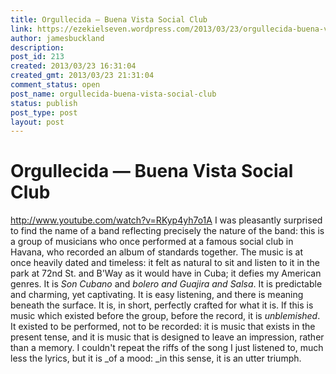 ```yaml
---
title: Orgullecida — Buena Vista Social Club
link: https://ezekielseven.wordpress.com/2013/03/23/orgullecida-buena-vista-social-club/
author: jamesbuckland
description: 
post_id: 213
created: 2013/03/23 16:31:04
created_gmt: 2013/03/23 21:31:04
comment_status: open
post_name: orgullecida-buena-vista-social-club
status: publish
post_type: post
layout: post
---
```


# Orgullecida — Buena Vista Social Club

http://www.youtube.com/watch?v=RKyp4yh7o1A I was pleasantly surprised to find the name of a band reflecting precisely the nature of the band: this is a group of musicians who once performed at a famous social club in Havana, who recorded an album of standards together. The music is at once heavily dated and timeless: it felt as natural to sit and listen to it in the park at 72nd St. and B'Way as it would have in Cuba; it defies my American genres. It is _Son Cubano_ and _bolero _and_ Guajira _and_ Salsa_. It is predictable and charming, yet captivating. It is easy listening, and there is meaning beneath the surface. It is, in short, perfectly crafted for what it is. If this is music which existed before the group, before the record, it is _unblemished_. It existed to be performed, not to be recorded: it is music that exists in the present tense, and it is music that is designed to leave an impression, rather than a memory. I couldn't repeat the riffs of the song I just listened to, much less the lyrics, but it is _of a mood: _in this sense, it is an utter triumph.